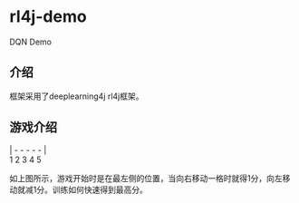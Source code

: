 # rl4j-demo

DQN Demo

## 介绍
框架采用了deeplearning4j rl4j框架。

## 游戏介绍



| - - - - - |    
  1 2 3 4 5 
  
  
如上图所示，游戏开始时是在最左侧的位置，当向右移动一格时就得1分，向左移动就减1分。训练如何快速得到最高分。




